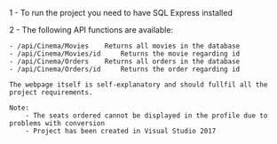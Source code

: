 1 - To run the project you need to have SQL Express installed

2 - The following API functions are available:

    - /api/Cinema/Movies    Returns all movies in the database
    - /api/Cinema/Movies/id     Returns the movie regarding id
    - /api/Cinema/Orders    Returns all orders in the database
    - /api/Cinema/Orders/id     Returns the order regarding id
    
    The webpage itself is self-explanatory and should fullfil all the project requirements.
    
    Note:
        - The seats ordered cannot be displayed in the profile due to problems with conversion
        - Project has been created in Visual Studio 2017
